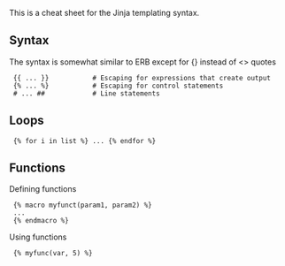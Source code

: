 This is a cheat sheet for the Jinja templating syntax.

## Syntax

The syntax is somewhat similar to ERB except for {} instead of <> quotes

     {{ ... }}           # Escaping for expressions that create output
     {% ... %}           # Escaping for control statements
     # ... ##            # Line statements

## Loops

     {% for i in list %} ... {% endfor %}

## Functions

Defining functions

     {% macro myfunct(param1, param2) %}
     ...
     {% endmacro %}
     
Using functions

     {% myfunc(var, 5) %}
